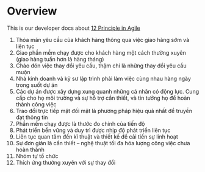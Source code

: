 # Overview
This is our developer docs about [12 Principle in Agile](https://techmaster.vn/posts/7796/nguyen-tac-trong-agile)

1. Thỏa mãn yêu cầu của khách hàng thông qua việc giao hàng sớm và liên tục
2. Giao phần mềm chạy được cho khách hàng một cách thường xuyên (giao hàng tuần hơn là hàng tháng)
3. Chào đón việc thay đổi yêu cầu, thậm chí là những thay đổi yêu cầu muộn
4. Nhà kinh doanh và kỹ sư lập trình phải làm việc cùng nhau hàng ngày trong suốt dự án
5. Các dự án được xây dựng xung quanh những cá nhân có động lực. Cung cấp cho họ môi trường và sự hỗ trợ cần thiết, và tin tưởng họ để hoàn thành công việc
6. Trao đổi trực tiếp mặt đối mặt là phương pháp hiệu quả nhất để truyền đạt thông tin
7. Phần mềm chạy được là thước đo chính của tiến độ
8. Phát triển bền vững và duy trì được nhịp độ phát triển liên tục
9. Liên tục quan tâm đến kĩ thuật và thiết kế để cải tiến sự linh hoạt
10. Sự đơn giản là cần thiết – nghệ thuật tối đa hóa lượng công việc chưa hoàn thành
11. Nhóm tự tổ chức
12. Thích ứng thường xuyên với sự thay đổi

